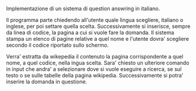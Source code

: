 Implementazione di un sistema di question answring in italiano.

Il programma parte chiedendo all'utente quale lingua scegliere, italiano o inglese, per poi settare quella scelta.
Successivamente si inserisce, sempre  da linea di codice, la pagina a cui si vuole fare la domanda. Il sistema stampa un elenco di pagine relative a quel nome e l'utente dovra' scegliere secondo il codice riportato sullo schermo.

Verra' estratta da wikepedia il contenuto la pagina corrispondente a quel nome, a quel codice, nella ingua scelta.
Sara' chiesto un ulteriore comando in input che andra' a selezionare dove si vuole eseguire a ricerca, se sul testo o se sulle tabelle della pagina wikipedia.
Successivamente si potra' inserire la domanda in questione.





